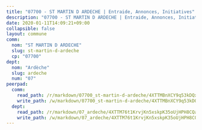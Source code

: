 ```yaml
---
title: "07700 - ST MARTIN D ARDECHE | Entraide, Annonces, Initiatives"
description: "07700 - ST MARTIN D ARDECHE | Entraide, Annonces, Initiatives"
date: 2020-01-11T14:09:21+09:00
collapsible: false
layout: commune
comm:
  nom: "ST MARTIN D ARDECHE"
  slug: st-martin-d-ardeche
  cp: "07700"
dept:
  nom: "Ardèche"
  slug: ardeche
  num: "07"
peerpad:
  comm:
    read_path: /r/markdown/07700_st-martin-d-ardeche/4XTTMBnXCY9q53kDQx8FoXpp4EdGj6KuGAXDskkh8XuHyxv7p
    write_path: /w/markdown/07700_st-martin-d-ardeche/4XTTMBnXCY9q53kDQx8FoXpp4EdGj6KuGAXDskkh8XuHyxv7p-K3TgTeUzdg8tFt6HAN7HoxLwgezoi9NXksjWPpgC3sGx45iWCg1n7ukbhKSXvkt4FhGrrN8oHEfTGTRB1m1XAWCWopo9EiBeGtHw22iHFrfiFsNpMr11z9kQAY993TptkSStdnMC
  dept:
    read_path: /r/markdown/07_ardeche/4XTTM76t1KrvjKn5xskpK35oUjHPH8CQaLdMsC4TVbgaVPp9H
    write_path: /w/markdown/07_ardeche/4XTTM76t1KrvjKn5xskpK35oUjHPH8CQaLdMsC4TVbgaVPp9H-K3TgTz6XqMtb1TG26LozWQGWzYCmeEroVRKKCBntm7SADEzfC88gC5qx4GzHEVb3Y3CHH1FRtgCq45v9wokwFBFS6YysdmDNnD29f5C4C6FuF2ZpCUFJZY3XzmFx1kWscUwpw6qR
---
```


